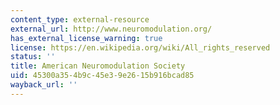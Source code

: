 ```yaml
---
content_type: external-resource
external_url: http://www.neuromodulation.org/
has_external_license_warning: true
license: https://en.wikipedia.org/wiki/All_rights_reserved
status: ''
title: American Neuromodulation Society
uid: 45300a35-4b9c-45e3-9e26-15b916bcad85
wayback_url: ''
---
```

